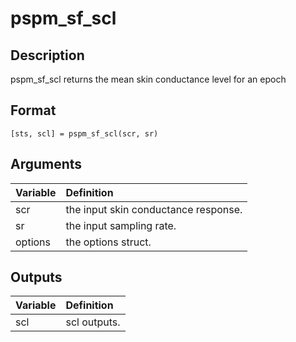 # pspm_sf_scl
## Description
pspm_sf_scl returns the mean skin conductance level for an epoch

## Format
`[sts, scl] = pspm_sf_scl(scr, sr)`

## Arguments
| Variable | Definition |
|:--|:--|
| scr | the input skin conductance response. |
| sr | the input sampling rate. |
| options | the options struct. |

## Outputs
| Variable | Definition |
|:--|:--|
| scl | scl outputs. |

